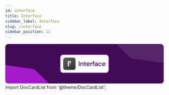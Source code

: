 ```yaml
---
id: interface
title: Interface
sidebar_label: Interface
slug: /interface
sidebar_position: 11
---
```

![Interface](/docs/data/Interface.png)
import DocCardList from '@theme/DocCardList';

<DocCardList />